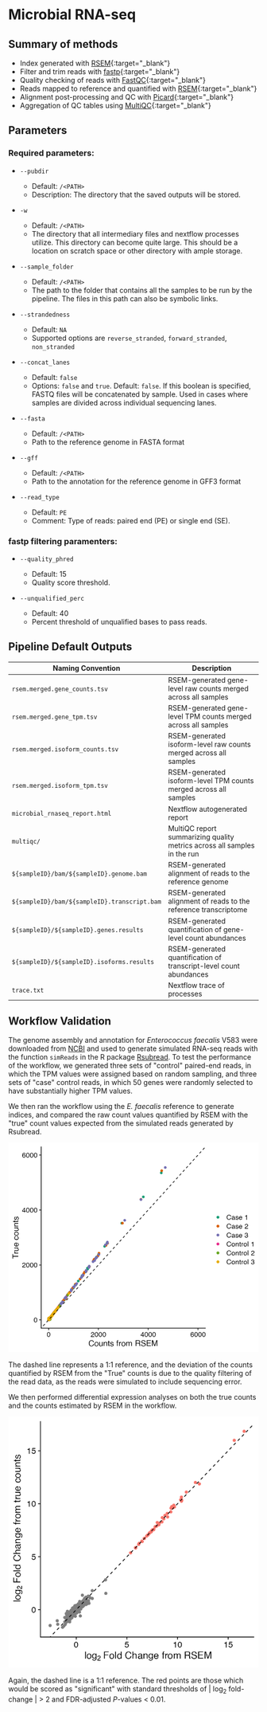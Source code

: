 # Microbial RNA-seq 

## Summary of methods 

* Index generated with [RSEM](http://deweylab.github.io/RSEM){:target="\_blank"}
* Filter and trim reads with [fastp](https://github.com/OpenGene/fastp){:target="\_blank"}
* Quality checking of reads with [FastQC](http://www.bioinformatics.babraham.ac.uk/projects/fastqc/){:target="\_blank"}
* Reads mapped to reference and quantified with [RSEM](http://deweylab.github.io/RSEM){:target="\_blank"}
* Alignment post-processing and QC with [Picard](https://broadinstitute.github.io/picard/){:target="\_blank"}
* Aggregation of QC tables using [MultiQC](https://multiqc.info){:target="\_blank"}

## Parameters

### Required parameters:

* `--pubdir` 
	* Default: `/<PATH>` 
	* Description: The directory that the saved outputs will be stored.

* `-w`
    * Default: `/<PATH>`
    * The directory that all intermediary files and nextflow processes utilize. This directory can become quite large. This should be a location on scratch space or other directory with ample storage.

* `--sample_folder` 
    * Default: `/<PATH>`
    * The path to the folder that contains all the samples to be run by the pipeline. The files in this path can also be symbolic links.

* `--strandedness`
    * Default: `NA`
    * Supported options are `reverse_stranded`, `forward_stranded`, `non_stranded`

* `--concat_lanes`
    * Default: `false`
    * Options: `false` and `true`. Default: `false`. If this boolean is specified, FASTQ files will be concatenated by sample. Used in cases where samples are divided across individual sequencing lanes.

* `--fasta`
    * Default: `/<PATH>`
    * Path to the reference genome in FASTA format

* `--gff`
    * Default: `/<PATH>`
    * Path to the annotation for the reference genome in GFF3 format

* `--read_type`
    * Default: `PE`
    * Comment: Type of reads: paired end (PE) or single end (SE).

### fastp filtering paramenters:

* `--quality_phred`
    * Default: 15
    * Quality score threshold.

* `--unqualified_perc`
    * Default: 40
    * Percent threshold of unqualified bases to pass reads.


## Pipeline Default Outputs 
 
| Naming Convention                                                    | Description                                                                                                   |
| -------------------------------------------------------------------- | ------------------------------------------------------------------------------------------------------------- |
| `rsem.merged.gene_counts.tsv` | RSEM-generated gene-level raw counts merged across all samples |
| `rsem.merged.gene_tpm.tsv` | RSEM-generated gene-level TPM counts merged across all samples |
| `rsem.merged.isoform_counts.tsv` | RSEM-generated isoform-level raw counts merged across all samples |
| `rsem.merged.isoform_tpm.tsv` | RSEM-generated isoform-level TPM counts merged across all samples |
| `microbial_rnaseq_report.html`                                        | Nextflow autogenerated report                                                                                 |
| `multiqc/`                                                           | MultiQC report summarizing quality metrics across all samples in the run                                      |
| `${sampleID}/bam/${sampleID}.genome.bam`                             | RSEM-generated alignment of reads to the reference genome                                                     |
| `${sampleID}/bam/${sampleID}.transcript.bam`                         | RSEM-generated alignment of reads to the reference transcriptome                                              |
| `${sampleID}/${sampleID}.genes.results`                          | RSEM-generated quantification of gene-level count abundances                                                  |
| `${sampleID}/${sampleID}.isoforms.results`                       | RSEM-generated quantification of transcript-level count abundances                                            |
| `trace.txt`                                                          | Nextflow trace of processes                                                                                   |

## Workflow Validation

The genome assembly and annotation for *Enterococcus faecalis* V583 were
downloaded from [NCBI](https://www.ncbi.nlm.nih.gov/datasets/genome/GCF_000007785.1/)
and used to generate simulated RNA-seq reads with the function 
`simReads` in the R package [Rsubread](https://doi.org/doi:10.18129/B9.bioc.Rsubread). To test the performance of the workflow, we generated three sets of
"control" paired-end reads, in which the TPM values were assigned based on
random sampling, and three sets of "case" control reads, in which 50 genes
were randomly selected to have substantially higher TPM values.

We then ran the workflow using the *E. faecalis* reference to generate
indices, and compared the raw count values quantified by RSEM with the
"true" count values expected from the simulated reads generated by Rsubread.

![Count comparison](ef_count_comparison.png)

The dashed line represents a 1:1 reference, and the deviation of the 
counts quantified by RSEM from the "True" counts is due to the quality
filtering of the read data, as the reads were simulated to include
sequencing error.

We then performed differential expression analyses on both the true
counts and the counts estimated by RSEM in the workflow.

![DGE comparison](ef_dge_comparison.png)

Again, the dashed line is a 1:1 reference. The red points are those
which would be scored as "significant" with standard thresholds of
| log<sub>2</sub> fold-change | > 2 and FDR-adjusted *P*-values < 0.01.
